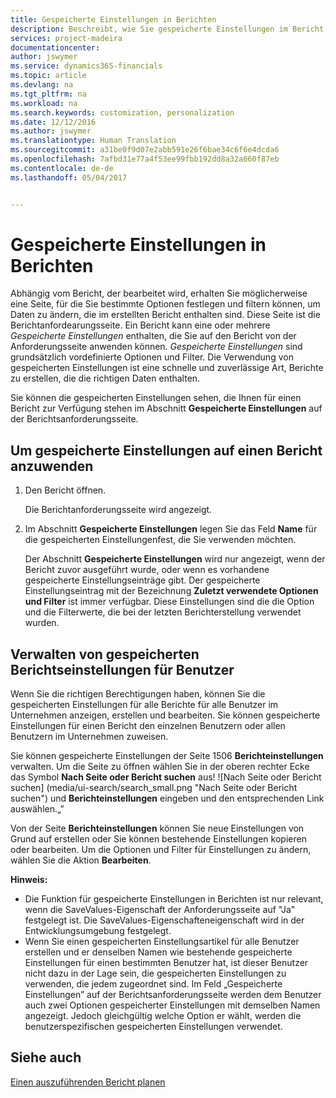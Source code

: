 ```yaml
---
title: Gespeicherte Einstellungen in Berichten
description: Beschreibt, wie Sie gespeicherte Einstellungen im Bericht verwenden.
services: project-madeira
documentationcenter: 
author: jswymer
ms.service: dynamics365-financials
ms.topic: article
ms.devlang: na
ms.tgt_pltfrm: na
ms.workload: na
ms.search.keywords: customization, personalization
ms.date: 12/12/2016
ms.author: jswymer
ms.translationtype: Human Translation
ms.sourcegitcommit: a31be0f9d07e2abb591e26f6bae34c6f6e4dcda6
ms.openlocfilehash: 7afbd31e77a4f53ee99fbb192dd8a32a660f87eb
ms.contentlocale: de-de
ms.lasthandoff: 05/04/2017


---
```

# <a name="saved-settings-on-reports"></a>Gespeicherte Einstellungen in Berichten
Abhängig vom Bericht, der bearbeitet wird, erhalten Sie möglicherweise eine Seite, für die Sie bestimmte Optionen festlegen und filtern können, um Daten zu ändern, die im erstellten Bericht enthalten sind. Diese Seite ist die Berichtanfordearungsseite. Ein Bericht kann eine oder mehrere *Gespeicherte Einstellungen* enthalten, die Sie auf den Bericht von der Anforderungsseite anwenden können. *Gespeicherte Einstellungen* sind grundsätzlich vordefinierte Optionen und Filter. Die Verwendung von gespeicherten Einstellungen ist eine schnelle und zuverlässige Art, Berichte zu erstellen, die die richtigen Daten enthalten.

Sie können die gespeicherten Einstellungen sehen, die Ihnen für einen Bericht zur Verfügung stehen im Abschnitt **Gespeicherte Einstellungen** auf der Berichtsanforderungsseite.  

## <a name="to-apply-saved-settings-to-a-report"></a>Um gespeicherte Einstellungen auf einen Bericht anzuwenden
1. Den Bericht öffnen.

   Die Berichtanforderungsseite wird angezeigt.    
2. Im Abschnitt **Gespeicherte Einstellungen** legen Sie das Feld **Name** für die gespeicherten Einstellungenfest, die Sie verwenden möchten.

   Der Abschnitt **Gespeicherte Einstellungen** wird nur angezeigt, wenn der Bericht zuvor ausgeführt wurde, oder wenn es vorhandene gespeicherte Einstellungseinträge gibt. Der gespeicherte Einstellungseintrag mit der Bezeichnung **Zuletzt verwendete Optionen und Filter** ist immer verfügbar. Diese Einstellungen sind die die Option und die Filterwerte, die bei der letzten Berichterstellung verwendet wurden.

## <a name="administer-saved-report-settings-for-users"></a>Verwalten von gespeicherten Berichtseinstellungen für Benutzer
Wenn Sie die richtigen Berechtigungen haben, können Sie die gespeicherten Einstellungen für alle Berichte für alle Benutzer im Unternehmen anzeigen, erstellen und bearbeiten. Sie können gespeicherte Einstellungen für einen Bericht den einzelnen Benutzern oder allen Benutzern im Unternehmen zuweisen.

Sie können gespeicherte Einstellungen der Seite 1506 **Berichteinstellungen** verwalten. Um die Seite zu öffnen wählen Sie in der oberen rechter Ecke das Symbol **Nach Seite oder Bericht suchen** aus! ![Nach Seite oder Bericht suchen] (media/ui-search/search_small.png "Nach Seite oder Bericht suchen") und **Berichteinstellungen** eingeben und den entsprechenden Link auswählen.„”

Von der Seite **Berichteinstellungen** können Sie neue Einstellungen von Grund auf erstellen oder Sie können bestehende Einstellungen kopieren oder bearbeiten. Um die Optionen und Filter für Einstellungen zu ändern, wählen Sie die Aktion **Bearbeiten**.

**Hinweis:**

* Die Funktion für gespeicherte Einstellungen in Berichten ist nur relevant, wenn die SaveValues-Eigenschaft der Anforderungsseite auf "Ja" festgelegt ist. Die SaveValues-Eigenschafteneigenschaft wird in der Entwicklungsumgebung festgelegt.
* Wenn Sie einen gespeicherten Einstellungsartikel für alle Benutzer erstellen und er denselben Namen wie bestehende gespeicherte Einstellungen für einen bestimmten Benutzer hat, ist dieser Benutzer nicht dazu in der Lage sein, die gespeicherten Einstellungen zu verwenden, die jedem zugeordnet sind.  Im Feld „Gespeicherte Einstellungen” auf der Berichtsanforderungsseite werden dem Benutzer auch zwei Optionen gespeicherter Einstellungen mit demselben Namen angezeigt. Jedoch gleichgültig welche Option er wählt, werden die benutzerspezifischen gespeicherten Einstellungen verwendet.

## <a name="see-also"></a>Siehe auch
[Einen auszuführenden Bericht planen](ui-schedule-report.md)  

